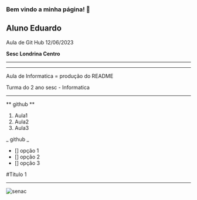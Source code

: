 ### Bem vindo a minha página! 👋

<h2>Aluno Eduardo</h2>

Aula de Git Hub 12/06/2023

<b> Sesc Londrina Centro </b>

<hr>
<hr>

Aula de Informatica = produção do README

Turma do 2 ano sesc - Informatica

<hr>

** github **
1. Aula1
2. Aula2
3. Aula3

_ github _

- [] opção 1
- [] opção 2
- [] opção 3

#Título 1
***
![senac](https://www.senac.com.br)


<!--
**SrDudu666/SrDudu666** is a ✨ _special_ ✨ repository because its `README.md` (this file) appears on your GitHub profile.

Here are some ideas to get you started:

- 🔭 I’m currently working on ...
- 🌱 I’m currently learning ...
- 👯 I’m looking to collaborate on ...
- 🤔 I’m looking for help with ...
- 💬 Ask me about ...
- 📫 How to reach me: ...
- 😄 Pronouns: ...
- ⚡ Fun fact: ...
-->

